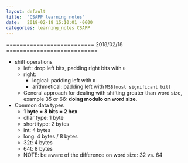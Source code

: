 ```yaml
---
layout: default
title:  "CSAPP learning notes"
date:   2018-02-18 15:10:01 -0600
categories: learning_notes CSAPP
---
```

========================== 2018/02/18 ===========================
- shift operations
  - left: drop left bits, padding right bits with `0`
  - right:
    - logical: padding left with `0`
    - arithmetical: padding left with `MSB(most significant bit)`
  - General approach for dealing with shifting greater than word size, example 35 or 66: __doing modulo on word size__.
- Common data types
  - __1 byte = 8 bits = 2 hex__
  - char type: 1 byte
  - short type: 2 bytes
  - int: 4 bytes
  - long: 4 bytes / 8 bytes
  - 32t: 4 bytes
  - 64t: 8 bytes
  - NOTE: be aware of the difference on word size: 32 vs. 64


